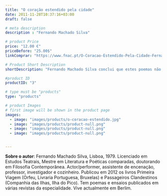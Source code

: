```yaml
---
title: "O coração estendido pela cidade"
date: 2011-11-28T10:37:16+03:00
draft: false

# meta description
description : "Fernando Machado Silva"

# product Price
price: "12.00 €"
priceBefore: "25.00$"
linkComprar: "https://www.fnac.pt/O-Coracao-Estendido-Pela-Cidade-Fernando-Machado-Silva/a1446294"

# Product Short Description
shortDescription: "Fernando Machado Silva conclui que estes poemas não tratam de Lisboa, nem de Berlim. Estes poemas são as notas de rodapé, ou a legenda de um guia que um viajante pudesse ler ao passear por uma ou outra cidade. São um certo tipo de legenda ou nota de um estranho mapa. As duas cidades são a moldura e a paisagem, enquanto os poemas, inseridos ou nelas projectados, são uma dança de palavras e afectos ocorridos. É por isso que o livro não poderia ter um fim, sempre algo lhe juntaria, acrescentaria, pois a viagem da existência é infinita. Como um flanêur, desenrolando-se em Lisboa e Berlim, os poemas de Silva falam de partidas e chegadas, de encontros e desencontros, em um mundo de eterno movimento, impetuoso, que chega aos olhos, passeia por dentro, flui ao redor do corpo e atravessa pelas mãos em escritos invisíveis à percepção alheia."

#product ID
productID: "3"

# type must be "products"
type: "products"

# product Images
# first image will be shown in the product page
images:
  - image: "images/products/o-coracao-estendido.jpg"
  - image: "images/products/product-null.png"
  - image: "images/products/product-null.png"
  - image: "images/products/product-null.png"


---
```


**Sobre o autor**: Fernando Machado Silva, Lisboa, 1979. Licenciado em Estudos Teatrais, Mestre em Literatura e Poéticas comparadas, doutorando em Filosofia Contemporânea. Actor/performer, assistente de encenação, professor, investigador e cozinheiro. Publicou em 2012 os livros Primeira Viagem (Orfeu, Livraria Portuguesa, Bruxelas) e Passageiros Clandestinos (Companhia das Ilhas, Ilha do Pico). Tem poemas e ensaios publicados em várias revistas da especialidade. Vive actualmente em Berlim.